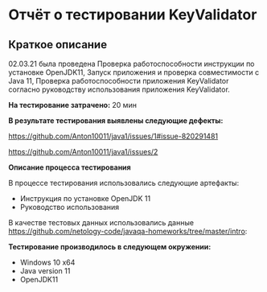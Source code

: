 # Отчёт о тестировании KeyValidator

## Краткое описание

02.03.21 была проведена Проверка работоспособности инструкции по установке OpenJDK11, Запуск приложения и проверка совместимости с Java 11, Проверка работоспособности приложения KeyValidator согласно руководству использования приложения KeyValidator.

**На тестирование затрачено:** 20 мин

**В результате тестирования выявлены следующие дефекты:**

https://github.com/Anton10011/java1/issues/1#issue-820291481

https://github.com/Anton10011/java1/issues/2

**Описание процесса тестирования**

В процессе тестирования использовались следующие артефакты:

- Инструкция по установке OpenJDK 11
- Руководство использования


В качестве тестовых данных использовались данные https://github.com/netology-code/javaqa-homeworks/tree/master/intro:

**Тестирование производилось в следующем окружении:**

- Windows 10 x64
- Java version 11
- OpenJDK11

